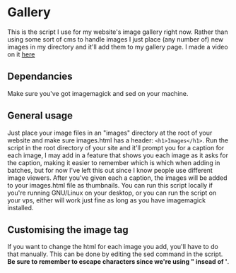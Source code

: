 # Gallery

This is the script I use for my website's image gallery right now.  Rather than using some sort of cms to handle images I just place (any number of) new images in my directory and it'll add them to my gallery page. I made a video on it [here](https://youtu.be/kI2Cy0717CU)

## Dependancies

Make sure you've got imagemagick and sed on your machine.

## General usage

Just place your image files in an "images" directory at the root of your website and make sure images.html has a header: `<h1>Images</h1>`.  Run the script in the root directory of your site and it'll prompt you for a caption for each image, I may add in a feature that shows you each image as it asks for the caption, making it easier to remember which is which when adding in batches, but for now I've left this out since I know people use different image viewers. After you've given each a caption, the images will be added to your images.html file as thumbnails.
You can run this script locally if you're running GNU/Linux on your desktop, or you can run the script on your vps, either will work just fine as long as you have imagemagick installed.

## Customising the image tag

If you want to change the html for each image you add, you'll have to do that manually.  This can be done by editing the sed command in the script.  **Be sure to remember to escape characters since we're using " insead of '**.

